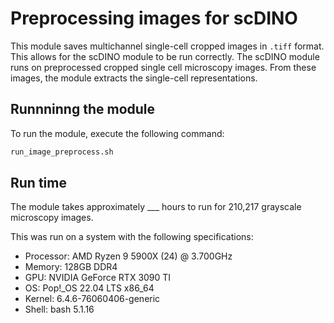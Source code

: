# Preprocessing images for scDINO
This module saves multichannel single-cell cropped images in `.tiff` format.
This allows for the scDINO module to be run correctly.
The scDINO module runs on preprocessed cropped single cell microscopy images.
From these images, the module extracts the single-cell representations.

## Runnninng the module
To run the module, execute the following command:
```bash
run_image_preprocess.sh
```

## Run time
The module takes approximately ___ hours to run for 210,217 grayscale microscopy images.

This was run on a system with the following specifications:
- Processor: AMD Ryzen 9 5900X (24) @ 3.700GHz
- Memory: 128GB DDR4
- GPU: NVIDIA GeForce RTX 3090 TI
- OS: Pop!_OS 22.04 LTS x86_64
- Kernel: 6.4.6-76060406-generic
- Shell: bash 5.1.16
